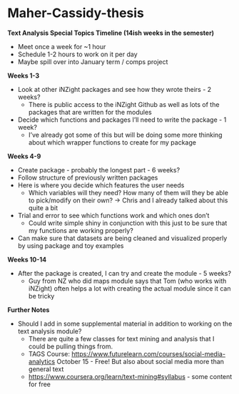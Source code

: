 # Maher-Cassidy-thesis

**Text Analysis Special Topics Timeline (14ish weeks in the semester)**
* Meet once a week for ~1 hour
* Schedule 1-2 hours to work on it per day
* Maybe spill over into January term / comps project

**Weeks 1-3**
* Look at other iNZight packages and see how they wrote theirs - 2 weeks?
  * There is public access to the iNZight Github as well as lots of the packages that are written for the modules
* Decide which functions and packages I’ll need to write the package - 1 week?
  * I’ve already got some of this but will be doing some more thinking about which wrapper functions to create for my package

**Weeks 4-9**
* Create package - probably the longest part - 6 weeks?
* Follow structure of previously written packages
* Here is where you decide which features the user needs
  * Which variables will they need? How many of them will they be able to pick/modify on their own? → Chris and I already         talked about this quite a bit
* Trial and error to see which functions work and which ones don’t
  * Could write simple shiny in conjunction with this just to be sure that my functions are working properly?
* Can make sure that datasets are being cleaned and visualized properly by using package and toy examples

**Weeks 10-14**
* After the package is created, I can try and create the module - 5 weeks?
  * Guy from NZ who did maps module says that Tom (who works with iNZight) often helps a lot with creating the actual module since it can be tricky

**Further Notes**
* Should I add in some supplemental material in addition to working on the text analysis module? 
  * There are quite a few classes for text mining and analysis that I could be pulling things from. 
  * TAGS Course: https://www.futurelearn.com/courses/social-media-analytics
October 15 - Free! But also about social media more than general text
  * https://www.coursera.org/learn/text-mining#syllabus - some content for free

